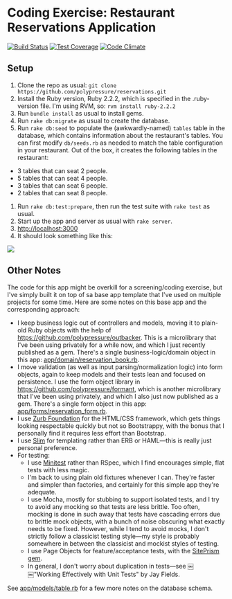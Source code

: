 # Coding Exercise: Restaurant Reservations Application

[![Build Status](https://travis-ci.org/polypressure/reservations.svg?branch=master)](https://travis-ci.org/polypressure/reservations)
[![Test Coverage](https://codeclimate.com/github/polypressure/reservations/badges/coverage.svg)](https://codeclimate.com/github/polypressure/reservations/coverage)
[![Code Climate](https://codeclimate.com/github/polypressure/reservations/badges/gpa.svg)](https://codeclimate.com/github/polypressure/reservations)


## Setup

1. Clone the repo as usual: `git clone https://github.com/polypressure/reservations.git`
1. Install the Ruby version, Ruby 2.2.2, which is specified in the .ruby-version file. I'm using RVM, so:
   `rvm install ruby-2.2.2`
1. Run `bundle install` as usual to install gems.
1. Run `rake db:migrate` as usual to create the database.
1. Run `rake db:seed` to populate the (awkwardly-named) `tables` table in the database, which contains information about the restaurant's tables. You can first modify `db/seeds.rb` as needed to match the table configuration in your restaurant. Out of the box, it creates the following tables in the restaurant:
  * 3 tables that can seat 2 people.
  * 5 tables that can seat 4 people.
  * 3 tables that can seat 6 people.
  * 2 tables that can seat 8 people.
1. Run `rake db:test:prepare`, then run the test suite with `rake test` as usual.
1. Start up the app and server as usual with `rake server`.
1. [http://localhost:3000](http://localhost:3000)
1. It should look something like this:

<img src=http://i.imgur.com/CNZ0Jbw.png>

## Other Notes

The code for this app might be overkill for a screening/coding exercise, but I've simply built it on top of sa base app template that I've used on multiple projects for some time. Here are some notes on this base app and the corresponding approach:

* I keep business logic out of controllers and models, moving it to plain-old Ruby objects with the help of https://github.com/polypressure/outbacker. This is a microlibrary that I've been using privately for a while now, and which I just recently published as a gem. There's a single business-logic/domain object in this app: [app/domain/reservation_book.rb](https://github.com/polypressure/reservations/blob/master/app/domain/reservation_book.rb).
* I move validation (as well as input parsing/normalization logic) into form objects, again to keep models and their tests lean and focused on persistence. I use the form object library in https://github.com/polypressure/formant, which is another microlibrary that I've been using privately, and which I also just now published as a gem. There's a single form object in this app: [app/forms/reservation_form.rb](https://github.com/polypressure/reservations/blob/master/app/forms/reservation_form.rb).
* I use [Zurb Foundation](http://foundation.zurb.com/) for the HTML/CSS framework, which gets things looking respectable quickly but not so Bootstrappy, with the bonus that I personally find it requires less effort than Bootstrap.
* I use [Slim](http://slim-lang.com/) for templating rather than ERB or HAML—this is really just personal preference.
* For testing:
  * I use [Minitest](http://docs.seattlerb.org/minitest/) rather than RSpec, which I find encourages simple, flat tests with less magic.
  * I'm back to using plain old fixtures whenever I can. They're faster and simpler than factories, and certainly for this simple app they're adequate.
  * I use Mocha, mostly for stubbing to support isolated tests, and I try to avoid any mocking so that tests are less brittle. Too often, mocking is done in such away that tests have cascading errors due to brittle mock objects, with a bunch of noise obscuring what exactly needs to be fixed. However, while I tend to avoid mocks, I don't strictly follow a classicist testing style—my style is probably somewhere in between the classicist and mockist styles of testing.
  * I use Page Objects for feature/acceptance tests, with the [SitePrism gem](https://github.com/natritmeyer/site_prism).
  * In general, I don't worry about duplication in tests—see ￼￼"Working Effectively with Unit Tests" by Jay Fields.

See [app/models/table.rb](https://github.com/polypressure/reservations/blob/master/app/models/table.rb) for a few more notes on the database schema.
